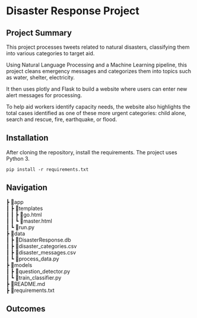# Disaster Response Project

## Project Summary

This project processes tweets related to natural disasters, classifying them into various categories to target aid.

Using Natural Language Processing and a Machine Learning pipeline, this project cleans emergency messages and categorizes them into topics such as water, shelter, electricity.

It then uses plotly and Flask to build a website where users can enter new alert messages for processing.

To help aid workers identify capacity needs, the website also highlights the total cases identified as one of these more urgent categories: child alone, search and rescue, fire, earthquake, or flood. 

## Installation

After cloning the repository, install the requirements. The project uses Python 3.

`pip install -r requirements.txt`

## Navigation

 ┣ 📂app<br />
 ┃ ┣ 📂templates<br />
 ┃ ┃ ┣ 📜go.html<br />
 ┃ ┃ ┗ 📜master.html<br />
 ┃ ┗ 📜run.py<br />
 ┣ 📂data<br />
 ┃ ┣ 📜DisasterResponse.db<br />
 ┃ ┣ 📜disaster_categories.csv<br />
 ┃ ┣ 📜disaster_messages.csv<br />
 ┃ ┗ 📜process_data.py<br />
 ┣ 📂models<br />
 ┃ ┣ 📜question_detector.py<br />
 ┃ ┗ 📜train_classifier.py<br />
 ┣ 📜README.md<br />
 ┣ 📜requirements.txt<br />

## Outcomes

